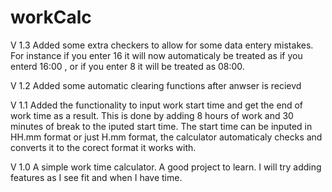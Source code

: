 # workCalc

V 1.3 Added some extra checkers to allow for some data entery mistakes.
        For instance if you enter 16 it will now automaticaly be treated as if you enterd 16:00 , or if you enter 8 it will be treated as 08:00.

V 1.2 Added some automatic clearing functions after anwser is recievd

V 1.1 Added the functionality to input work start time and get the end of work time as a result. 
        This is done by adding 8 hours of work and 30 minutes of break to the iputed start time.
        The start time can be inputed in HH.mm format or just H.mm format, the calculator automaticaly checks and converts it to the corect format it works with.
        
V 1.0 A simple work time calculator. A good project to learn. I will try adding features as I see fit and when I have time.


